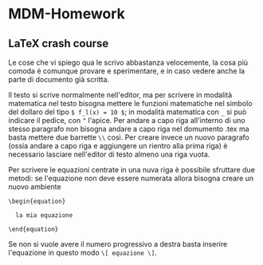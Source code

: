 # MDM-Homework
## LaTeX crash course

Le cose che vi spiego qua le scrivo abbastanza velocemente, la cosa più comoda è comunque provare e sperimentare, e in caso vedere anche la parte di documento già scritta.

Il testo si scrive normalmente nell'editor, ma per scrivere in modalità matematica nel testo bisogna mettere le funzioni matematiche nel simbolo del dollaro del tipo `$ f_l(x) = 10 $`; in modalità matematica con `_` si può indicare il pedice, con `^` l'apice.
Per andare a capo riga all'interno di uno stesso paragrafo non bisogna andare a capo riga nel domumento .tex ma basta mettere due barrette `\\` così. Per creare invece un nuovo paragrafo (ossia andare a capo riga e aggiungere un rientro alla prima riga) è necessario lasciare nell'editor di testo almeno una riga vuota.

Per scrivere le equazioni centrate in una nuva riga è possibile sfruttare due metodi: se l'equazione non deve essere numerata allora bisogna creare un nuovo ambiente 


`\begin{equation}`


      la mia equazione
      
      
 `\end{equation}`
 
 Se non si vuole avere il numero progressivo a destra basta inserire l'equazione in questo modo `\[ equazione \]`.

